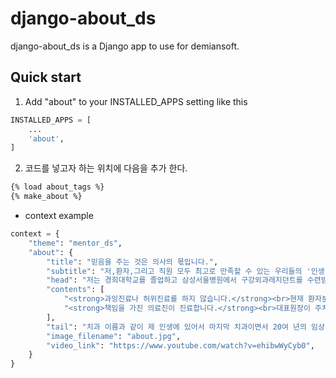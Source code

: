 django-about_ds
==========

django-about_ds is a Django app to use for demiansoft. 

Quick start
------------

1. Add "about" to your INSTALLED_APPS setting like this
```python
INSTALLED_APPS = [
    ...
    'about',
]
```

2. 코드를 넣고자 하는 위치에 다음을 추가 한다.
```html
{% load about_tags %}
{% make_about %}
```

* context example
```python
context = {
    "theme": "mentor_ds",
    "about": {
        "title": "믿음을 주는 것은 의사의 몫입니다.",
        "subtitle": "저,환자,그리고 직원 모두 최고로 만족할 수 있는 우리들의 '인생' 치과가 되었으면 좋겠습니다.",
        "head": "저는 경희대학교를 졸업하고 삼성서울병원에서 구강외과레지던트를 수련받고 구강외과 전문의 자격증을 취득하였습니다. 다양",
        "contents": [
            "<strong>과잉진료나 허위진료를 하지 않습니다.</strong><br>현재 환자분의 상태에 대해 충분히 설명하고 필요한 치료를 진행합니다.",
            "<strong>책임을 가진 의료진이 진료합니다.</strong><br>대표원장이 주치의로서 환자분을 책임지고 진료하고 있습니다."
        ],
        "tail": "치과 이름과 같이 제 인생에 있어서 마지막 치과이면서 20여 년의 임상경험으로 환자분들에게 최고의 만족을 드려 ‘인생치과’가 될수 있도록 최선을 다해 다음의 약속을 치키도록 하겠습니다.",
        "image_filename": "about.jpg",
        "video_link": "https://www.youtube.com/watch?v=ehibwWyCyb0",
    }
}
```

